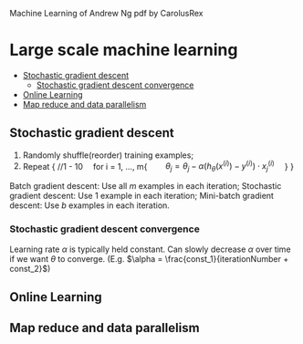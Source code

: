 Machine Learning of Andrew Ng
pdf by CarolusRex

# Large scale machine learning

<!-- code_chunk_output -->

- [Stochastic gradient descent](#stochastic-gradient-descent)
  - [Stochastic gradient descent convergence](#stochastic-gradient-descent-convergence)
- [Online Learning](#online-learning)
- [Map reduce and data parallelism](#map-reduce-and-data-parallelism)

<!-- /code_chunk_output -->

## Stochastic gradient descent
1. Randomly shuffle(reorder) training examples;
2. Repeat { //1 - 10
&emsp;for i = 1, ..., m{
&emsp;&emsp;$\theta_j = \theta_j - \alpha (h_\theta(x^{(i)})- y^{(i)}) \cdot x_j^{(i)}$
&emsp;}
}

Batch gradient descent: Use all $m$ examples in each iteration;
Stochastic gradient descent: Use $1$ example in each iteration;
Mini-batch gradient descent: Use $b$ examples in each iteration.

### Stochastic gradient descent convergence
Learning rate $\alpha$ is typically held constant. Can slowly decrease $\alpha$ over time if we want $\theta$ to converge. (E.g. $\alpha = \frac{const_1}{iterationNumber + const_2}$)

## Online Learning
## Map reduce and data parallelism
